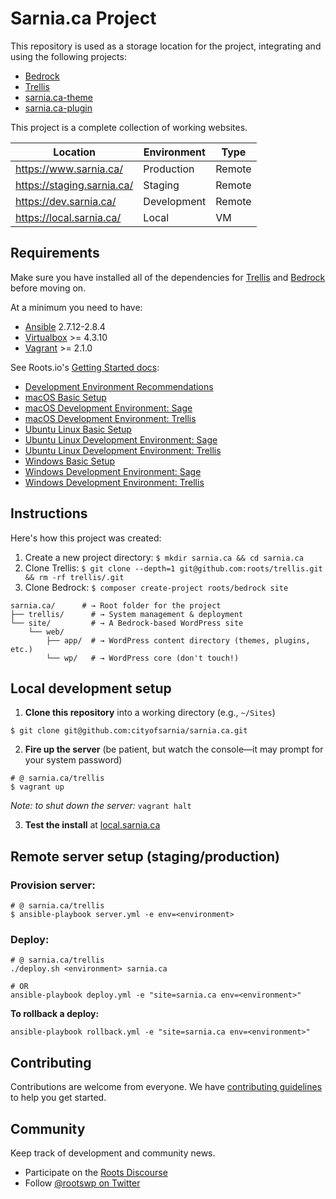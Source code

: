 # Sarnia.ca Project

This repository is used as a storage location for the project, integrating and using the following projects:

* [Bedrock](https://github.com/roots/bedrock)
* [Trellis](https://github.com/roots/trellis)
* [sarnia.ca-theme](https://github.com/CityOfSarnia/sarnia.ca-theme)
* [sarnia.ca-plugin](https://github.com/CityOfSarnia/sarnia.ca-plugin)

This project is a complete collection of working websites.

| Location                   | Environment | Type   |
| -------------------------- |------------ | ------ |
| https://www.sarnia.ca/     | Production  | Remote |
| https://staging.sarnia.ca/ | Staging     | Remote |
| https://dev.sarnia.ca/     | Development | Remote |
| https://local.sarnia.ca/   | Local       | VM     |
 
 

## Requirements

Make sure you have installed all of the dependencies for [Trellis](https://github.com/roots/trellis#requirements) and [Bedrock](https://github.com/roots/bedrock#requirements) before moving on.

At a minimum you need to have:

* [Ansible](http://docs.ansible.com/ansible/intro_installation.html#latest-releases-via-pip) 2.7.12-2.8.4
* [Virtualbox](https://www.virtualbox.org/wiki/Downloads) >= 4.3.10
* [Vagrant](https://www.vagrantup.com/downloads.html) >= 2.1.0

See Roots.io's [Getting Started docs](https://roots.io/getting-started/docs/development-environment-recommendations/):

* [Development Environment Recommendations](https://roots.io/getting-started/docs/development-environment-recommendations/)
* [macOS Basic Setup](https://roots.io/getting-started/docs/macos-basic-setup/)
* [macOS Development Environment: Sage](https://roots.io/getting-started/docs/macos-development-environment-sage/)
* [macOS Development Environment: Trellis](https://roots.io/getting-started/docs/macos-development-environment-trellis/)
* [Ubuntu Linux Basic Setup](https://roots.io/getting-started/docs/ubuntu-linux-basic-setup/)
* [Ubuntu Linux Development Environment: Sage](https://roots.io/getting-started/docs/ubuntu-linux-development-environment-sage/)
* [Ubuntu Linux Development Environment: Trellis](https://roots.io/getting-started/docs/ubuntu-linux-development-environment-trellis/)
* [Windows Basic Setup](https://roots.io/getting-started/docs/windows-basic-setup/)
* [Windows Development Environment: Sage](https://roots.io/getting-started/docs/windows-development-environment-sage/)
* [Windows Development Environment: Trellis](https://roots.io/getting-started/docs/windows-development-environment-trellis/)


## Instructions

Here's how this project was created:

1. Create a new project directory: `$ mkdir sarnia.ca && cd sarnia.ca`
2. Clone Trellis: `$ git clone --depth=1 git@github.com:roots/trellis.git && rm -rf trellis/.git`
3. Clone Bedrock: `$ composer create-project roots/bedrock site`

```shell
sarnia.ca/      # → Root folder for the project
├── trellis/      # → System management & deployment
└── site/         # → A Bedrock-based WordPress site
    └── web/
        ├── app/  # → WordPress content directory (themes, plugins, etc.)
        └── wp/   # → WordPress core (don't touch!)
```

## Local development setup

1. **Clone this repository** into a working directory (e.g., `~/Sites`)
  ```shell
  $ git clone git@github.com:cityofsarnia/sarnia.ca.git
  ```

2. **Fire up the server** (be patient, but watch the console––it may prompt for your system password)
  ```shell
  # @ sarnia.ca/trellis
  $ vagrant up
  ```
  _Note: to shut down the server:_ `vagrant halt`

3. **Test the install** at [local.sarnia.ca](https://local.sarnia.ca/)

## Remote server setup (staging/production)

### Provision server:
```shell
# @ sarnia.ca/trellis
$ ansible-playbook server.yml -e env=<environment>
```

### Deploy:
```shell
# @ sarnia.ca/trellis
./deploy.sh <environment> sarnia.ca

# OR
ansible-playbook deploy.yml -e "site=sarnia.ca env=<environment>"
```

**To rollback a deploy:**
```shell
ansible-playbook rollback.yml -e "site=sarnia.ca env=<environment>"
```

## Contributing

Contributions are welcome from everyone. We have [contributing guidelines](https://github.com/roots/guidelines/blob/master/CONTRIBUTING.md) to help you get started.

## Community

Keep track of development and community news.

* Participate on the [Roots Discourse](https://discourse.roots.io/)
* Follow [@rootswp on Twitter](https://twitter.com/rootswp)
